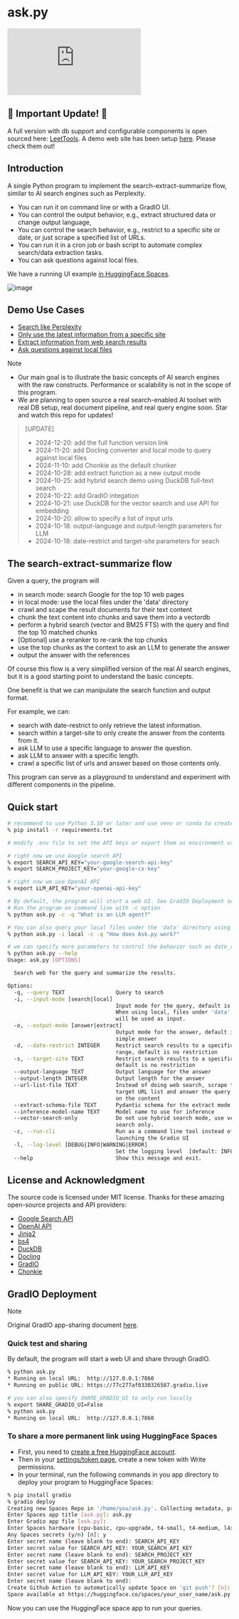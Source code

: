 # ask.py

[![License](https://img.shields.io/github/license/pengfeng/ask.py)](LICENSE)

## 🚀 **Important Update!** 🚀

A full version with db support and configurable components is open sourced here:
[LeetTools](https://github.com/leettools-dev/leettools). A demo web site has been setup [here](https://svc.leettools.com). Please check them out!

## Introduction

A single Python program to implement the search-extract-summarize flow, similar to AI search
engines such as Perplexity.

- You can run it on command line or with a GradIO UI.
- You can control the output behavior, e.g., extract structured data or change output language,
- You can control the search behavior, e.g., restrict to a specific site or date, or just scrape
  a specified list of URLs.
- You can run it in a cron job or bash script to automate complex search/data extraction tasks.
- You can ask questions against local files.

We have a running UI example [in HuggingFace Spaces](https://huggingface.co/spaces/leettools/AskPy).

![image](https://github.com/user-attachments/assets/0483e6a2-75d7-4fbd-813f-bfa13839c836)

## Demo Use Cases

- [Search like Perplexity](demos/search_and_answer.md)
- [Only use the latest information from a specific site](demos/search_on_site_and_date.md)
- [Extract information from web search results](demos/search_and_extract.md)
- [Ask questions against local files](demos/local_files.md)

> [!NOTE]
>
> - Our main goal is to illustrate the basic concepts of AI search engines with the raw constructs.
>   Performance or scalability is not in the scope of this program.
> - We are planning to open source a real search-enabled AI toolset with real DB setup, real document
>   pipeline, and real query engine soon. Star and watch this repo for updates!

> [UPDATE]
>
> - 2024-12-20: add the full function version link
> - 2024-11-20: add Docling converter and local mode to query against local files
> - 2024-11-10: add Chonkie as the default chunker
> - 2024-10-28: add extract function as a new output mode
> - 2024-10-25: add hybrid search demo using DuckDB full-text search
> - 2024-10-22: add GradIO integation
> - 2024-10-21: use DuckDB for the vector search and use API for embedding
> - 2024-10-20: allow to specify a list of input urls
> - 2024-10-18: output-language and output-length parameters for LLM
> - 2024-10-18: date-restrict and target-site parameters for seach

## The search-extract-summarize flow

Given a query, the program will

- in search mode: search Google for the top 10 web pages
- in local mode: use the local files under the 'data' directory
- crawl and scape the result documents for their text content
- chunk the text content into chunks and save them into a vectordb
- perform a hybrid search (vector and BM25 FTS) with the query and find the top 10 matched chunks
- [Optional] use a reranker to re-rank the top chunks
- use the top chunks as the context to ask an LLM to generate the answer
- output the answer with the references

Of course this flow is a very simplified version of the real AI search engines, but it is a good
starting point to understand the basic concepts.

One benefit is that we can manipulate the search function and output format.

For example, we can:

- search with date-restrict to only retrieve the latest information.
- search within a target-site to only create the answer from the contents from it.
- ask LLM to use a specific language to answer the question.
- ask LLM to answer with a specific length.
- crawl a specific list of urls and answer based on those contents only.

This program can serve as a playground to understand and experiment with different components in
the pipeline.

## Quick start

```bash
# recommend to use Python 3.10 or later and use venv or conda to create a virtual environment
% pip install -r requirements.txt

# modify .env file to set the API keys or export them as environment variables as below

# right now we use Google search API
% export SEARCH_API_KEY="your-google-search-api-key"
% export SEARCH_PROJECT_KEY="your-google-cx-key"

# right now we use OpenAI API
% export LLM_API_KEY="your-openai-api-key"

# By default, the program will start a web UI. See GradIO Deployment section for more info.
# Run the program on command line with -c option
% python ask.py -c -q "What is an LLM agent?"

# You can also query your local files under the 'data' directory using the local mode
% python ask.py -i local -c -q "How does Ask.py work?"

# we can specify more parameters to control the behavior such as date_restrict and target_site
% python ask.py --help
Usage: ask.py [OPTIONS]

  Search web for the query and summarize the results.

Options:
  -q, --query TEXT                Query to search
  -i, --input-mode [search|local]
                                  Input mode for the query, default is search.
                                  When using local, files under 'data' folder
                                  will be used as input.
  -o, --output-mode [answer|extract]
                                  Output mode for the answer, default is a
                                  simple answer
  -d, --date-restrict INTEGER     Restrict search results to a specific date
                                  range, default is no restriction
  -s, --target-site TEXT          Restrict search results to a specific site,
                                  default is no restriction
  --output-language TEXT          Output language for the answer
  --output-length INTEGER         Output length for the answer
  --url-list-file TEXT            Instead of doing web search, scrape the
                                  target URL list and answer the query based
                                  on the content
  --extract-schema-file TEXT      Pydantic schema for the extract mode
  --inference-model-name TEXT     Model name to use for inference
  --vector-search-only            Do not use hybrid search mode, use vector
                                  search only.
  -c, --run-cli                   Run as a command line tool instead of
                                  launching the Gradio UI
  -l, --log-level [DEBUG|INFO|WARNING|ERROR]
                                  Set the logging level  [default: INFO]
  --help                          Show this message and exit.
```

## License and Acknowledgment

The source code is licensed under MIT license. Thanks for these amazing open-source projects and API
providers:

- [Google Search API](https://developers.google.com/custom-search/v1/overview)
- [OpenAI API](https://beta.openai.com/docs/api-reference/completions/create)
- [Jinja2](https://jinja.palletsprojects.com/en/3.0.x/)
- [bs4](https://www.crummy.com/software/BeautifulSoup/bs4/doc/)
- [DuckDB](https://github.com/duckdb/duckdb)
- [Docling](https://github.com/DS4SD/docling)
- [GradIO](https://github.com/gradio-app/gradio)
- [Chonkie](https://github.com/bhavnicksm/chonkie)

## GradIO Deployment

> [!NOTE]
> Original GradIO app-sharing document [here](https://www.gradio.app/guides/sharing-your-app).

### Quick test and sharing

By default, the program will start a web UI and share through GradIO.

```bash
% python ask.py
* Running on local URL:  http://127.0.0.1:7860
* Running on public URL: https://77c277af0330326587.gradio.live

# you can also specify SHARE_GRADIO_UI to only run locally
% export SHARE_GRADIO_UI=False
% python ask.py
* Running on local URL:  http://127.0.0.1:7860
```

### To share a more permanent link using HuggingFace Spaces

- First, you need to [create a free HuggingFace account](https://huggingface.co/welcome).
- Then in your [settings/token page](https://huggingface.co/settings/tokens), create a new token with Write permissions.
- In your terminal, run the following commands in you app directory to deploy your program to
  HuggingFace Spaces:

```bash
% pip install gradio
% gradio deploy
Creating new Spaces Repo in '/home/you/ask.py'. Collecting metadata, press Enter to accept default value.
Enter Spaces app title [ask.py]: ask.py
Enter Gradio app file [ask.py]:
Enter Spaces hardware (cpu-basic, cpu-upgrade, t4-small, t4-medium, l4x1, l4x4, zero-a10g, a10g-small, a10g-large, a10g-largex2, a10g-largex4, a100-large, v5e-1x1, v5e-2x2, v5e-2x4) [cpu-basic]:
Any Spaces secrets (y/n) [n]: y
Enter secret name (leave blank to end): SEARCH_API_KEY
Enter secret value for SEARCH_API_KEY: YOUR_SEARCH_API_KEY
Enter secret name (leave blank to end): SEARCH_PROJECT_KEY
Enter secret value for SEARCH_API_KEY: YOUR_SEARCH_PROJECT_KEY
Enter secret name (leave blank to end): LLM_API_KEY
Enter secret value for LLM_API_KEY: YOUR_LLM_API_KEY
Enter secret name (leave blank to end):
Create Github Action to automatically update Space on 'git push'? [n]: n
Space available at https://huggingface.co/spaces/your_user_name/ask.py
```

Now you can use the HuggingFace space app to run your queries.
